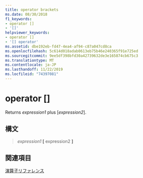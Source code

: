 ```yaml
---
title: operator brackets
ms.date: 08/30/2018
f1_keywords:
- operator []
- '[]'
helpviewer_keywords:
- operator []
- '[] operator'
ms.assetid: dbe192eb-fd47-4ea4-af94-c87a047cd8ca
ms.openlocfilehash: 5c614d018adab0613eb75b46e240365f91e725ed
ms.sourcegitcommit: 9ee5df398bfd30a42739632de3e165874cb675c3
ms.translationtype: MT
ms.contentlocale: ja-JP
ms.lasthandoff: 11/22/2019
ms.locfileid: "74397081"
---
```

# <a name="operator-"></a>operator \[\]

Returns *expression1* plus \[*expression2*\].

## <a name="syntax"></a>構文

> *expression1* **[** expression2 **]**

## <a name="see-also"></a>関連項目

[演算子リファレンス](../../assembler/masm/operators-reference.md)
